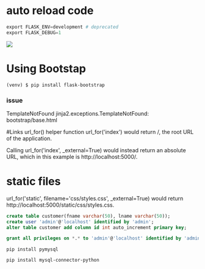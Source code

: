 
# auto reload code

```python
export FLASK_ENV=development # deprecated
export FLASK_DEBUG=1 

```
![](2023-01-07-09-52-05.png)

# Using Bootstap
```shell
(venv) $ pip install flask-bootstrap
```

### issue
TemplateNotFound
jinja2.exceptions.TemplateNotFound: bootstrap/base.html


#Links
url_for() helper function
url_for('index') would return /, the root URL of the application. 

Calling url_for('index', _external=True) would instead return an absolute URL, which in this example is http://localhost:5000/.

# static files
url_for('static', filename='css/styles.css', _external=True) would return http://localhost:5000/static/css/styles.css.


```sql
create table customer(fname varchar(50), lname varchar(50));
create user 'admin'@'localhost' identified by 'admin';
alter table customer add column id int auto_increment primary key;

grant all privileges on *.* to 'admin'@'localhost' identified by 'admin' with grant option;
```
```shell
pip install pymysql

pip install mysql-connector-python

```